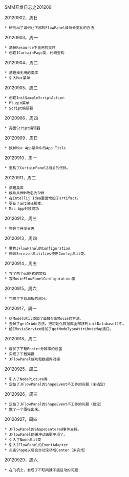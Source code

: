 SMM开发日志之201209

20120902，周日

	* 研究出了如何让下部的FlowPanel维持长宽比的办法

20120903，周一

	* 清掉Resource下无用的文件
	* 创建ICurtainPage类，代码重构

20120904，周二

	* 清理掉无用的类库
	* 引入Mac菜单

20120905，周三

	* 创建InitSampleScriptAction
	* Plugin菜单
	* Script编辑器

20120906，周四

	* 完善Script编辑器

20120909，周日

	* 换掉Mac App菜单中的App Title

20120910，周一

	* 重构了CurtainPanel2相关的代码。

20120911，周二

	* 清理类库
	* 模块从MMM改名为SMM
	* 在Intellij idea里面增加了artifact。
	* 更新了ant编译脚本。
	* Mac App封装成功

20120912，周三

	* 整理了开发日志

20120913，周四

	* 重构JFlowPanel的Configuration
	* 修改ServiceUtilities使用ConfigUtil类。

20120914，周五

	* 写了两个md格式的文档
	* 写MovieFlowPanelConfiguration类

20120915，周六

	* 完成了下载海报的部分。

20120917，周一

	* 给ModelUtil添加了直接存取Movie的方法。
	* 去掉了getOrAdd方法，把初始化数据库全部移到initDatabase()中。
	* 给IMovieService增加了getNodeTypeAttributeMap接口。

20120918，周二

	* 增加了下载Poster分辨率的设置
	* 实现了下载海报
	* JFlowPanel成功和数据库对接

20120925，周二

	* 引入了NodePicture类
	* 定位了JFlowPanel的ShapeEvent不工作的问题（未搞定）

20120926，周三

	* 定位了JFlowPanel的ShapeEvent不工作的问题（搞定）
	* 做了一个图标出来。

20120927，周四

	* JFlowPanel的ShapeCentered事件支持。
	* JFlowPanel的缓冲动画更平滑了。
	* 引入了NodeUtil类
	* 引入JFlowPanel的EventAdapter
	* 点击Shape以后会自动滚动成Center（未完成）

20120929，周六

	* 在飞机上，发现了不联网就不能启动的问题

